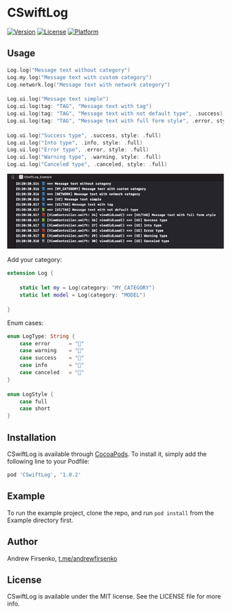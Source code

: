 # CSwiftLog

[![Version](https://img.shields.io/cocoapods/v/CSwiftLog.svg?style=flat)](https://cocoapods.org/pods/CSwiftLog)
[![License](https://img.shields.io/cocoapods/l/CSwiftLog.svg?style=flat)](https://cocoapods.org/pods/CSwiftLog)
[![Platform](https://img.shields.io/cocoapods/p/CSwiftLog.svg?style=flat)](https://cocoapods.org/pods/CSwiftLog)

## Usage

```swift
Log.log("Message text without category")
Log.my.log("Message text with custom category")
Log.network.log("Message text with network category")

Log.ui.log("Message text simple")
Log.ui.log(tag: "TAG", "Message text with tag")
Log.ui.log(tag: "TAG", "Message text with not default type", .success)
Log.ui.log(tag: "TAG", "Message text with full form style", .error, style: .full)

Log.ui.log("Success type", .success, style: .full)
Log.ui.log("Into type", .info, style: .full)
Log.ui.log("Error type", .error, style: .full)
Log.ui.log("Warning type", .warning, style: .full)
Log.ui.log("Canceled type", .canceled, style: .full)
```
![alt text](https://github.com/andrewfirsenko/CSwiftLog/blob/master/Images/example.png?raw=true)

Add your category:

```swift
extension Log {
    
    static let my = Log(category: "MY_CATEGORY")
    static let model = Log(category: "MODEL")
    
}
```

Enum cases:
```swift
enum LogType: String {
    case error      = "📕"
    case warning    = "📙"
    case success    = "📗"
    case info       = "📘"
    case canceled   = "📓"
}

enum LogStyle {
    case full
    case short
}
```

## Installation

CSwiftLog is available through [CocoaPods](https://cocoapods.org). To install
it, simply add the following line to your Podfile:

```ruby
pod 'CSwiftLog', '1.0.2'
```

## Example

To run the example project, clone the repo, and run `pod install` from the Example directory first.

## Author

Andrew Firsenko, [t.me/andrewfirsenko](https://t.me/andrewfirsenko)

## License

CSwiftLog is available under the MIT license. See the LICENSE file for more info.
